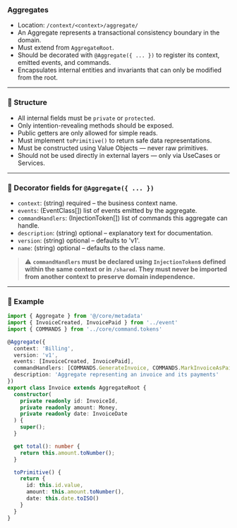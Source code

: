 ### Aggregates

- Location: `/context/<context>/aggregate/`
- An Aggregate represents a transactional consistency boundary in the domain.
- Must extend from `AggregateRoot`.
- Should be decorated with `@Aggregate({ ... })` to register its context, emitted events, and commands.
- Encapsulates internal entities and invariants that can only be modified from the root.

---

### 🧱 Structure

- All internal fields must be `private` or `protected`.
- Only intention-revealing methods should be exposed.
- Public getters are only allowed for simple reads.
- Must implement `toPrimitive()` to return safe data representations.
- Must be constructed using Value Objects — never raw primitives.
- Should not be used directly in external layers — only via UseCases or Services.

---

### 🧩 Decorator fields for `@Aggregate({ ... })`

- `context`: (string) required – the business context name.
- `events`: (EventClass[]) list of events emitted by the aggregate.
- `commandHandlers`: (InjectionToken[]) list of commands this aggregate can handle.
- `description`: (string) optional – explanatory text for documentation.
- `version`: (string) optional – defaults to 'v1'.
- `name`: (string) optional – defaults to the class name.

> ⚠️ **`commandHandlers` must be declared using `InjectionToken`s defined within the same context or in `/shared`. They must never be imported from another context to preserve domain independence.**

---

### 🧩 Example
```ts
import { Aggregate } from '@/core/metadata'
import { InvoiceCreated, InvoicePaid } from '../event'
import { COMMANDS } from '../core/command.tokens'

@Aggregate({
  context: 'Billing',
  version: 'v1',
  events: [InvoiceCreated, InvoicePaid],
  commandHandlers: [COMMANDS.GenerateInvoice, COMMANDS.MarkInvoiceAsPaid],
  description: 'Aggregate representing an invoice and its payments'
})
export class Invoice extends AggregateRoot {
  constructor(
    private readonly id: InvoiceId,
    private readonly amount: Money,
    private readonly date: InvoiceDate
  ) {
    super();
  }

  get total(): number {
    return this.amount.toNumber();
  }

  toPrimitive() {
    return {
      id: this.id.value,
      amount: this.amount.toNumber(),
      date: this.date.toISO()
    }
  }
}
```
